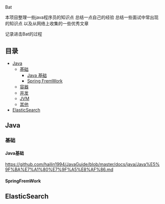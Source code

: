 Bat

本项目整理一些java程序员的知识点 总结一点自己的经验 总结一些面试中常出现的知识点  以及从网络上收集的一些优秀文章

记录进击Bat的过程

## 目录

- [Java](#java)
    - [基础](#基础)
        -  [Java 基础](#Java基础)
        -  [Spring FremWork](#SpringFremWork)
    - [容器](#容器)
    - [并发](#并发)
    - [JVM](#jvm)
    - [其他](#其他)
- [ElasticSearch](#ElasticSearch)

## Java
   ### 基础
   #### Java基础
   https://github.com/hailin1994/JavaGuide/blob/master/docs/java/Java%E5%9F%BA%E7%A1%80%E7%9F%A5%E8%AF%86.md
   #### SpringFremWork
   
## ElasticSearch

   
   
